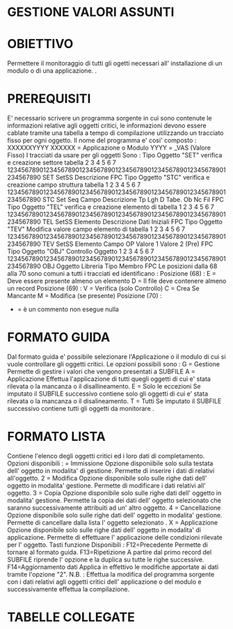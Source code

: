 # GESTIONE VALORI ASSUNTI
# OBIETTIVO
Permettere il monitoraggio di tutti gli ogetti necessari all' installazione di un modulo o di una applicazione. .
# PREREQUISITI
E' necessario scrivere un programma sorgente in cui sono contenute le informazioni relative agli oggetti critici, le informazioni devono essere cablate tramite una tabella a tempo di compilazione utilizzando un tracciato fisso per ogni oggetto.
Il nome del programma e' cosi' composto : 
XXXXXXYYYY
XXXXXX = Applicazione o Modulo
YYYY   = _VAS (Valore Fisso)
I tracciati da usare per gli oggetti Sono  : 
Tipo Oggetto "SET" verifica e creazione settore tabella
2         3         4         5         6         7
1234567890123456789012345678901234567890123456789012345678901234567890
SET SetSS Descrizione                                              FPC
Tipo Oggetto "STC" verifica e creazione campo struttura tabella
1         2         3         4         5         6         7
1234567890123456789012345678901234567890123456789012345678901234567890
STC Set   Seq Campo  Descrizione          Tp Lgh D Tabe. Ob Nc Fil FPC
Tipo Oggetto "TEL" verifica e creazione elemento di tabella
1         2         3         4         5         6         7
1234567890123456789012345678901234567890123456789012345678901234567890
TEL SetSS Elemento        Descrizione          Dati Iniziali       FPC
Tipo Oggetto "TEV" Modifica valore campo elemento di tabella
1         2         3         4         5         6         7
1234567890123456789012345678901234567890123456789012345678901234567890
TEV SetSS Elemento        Campo  OP Valore 1        Valore 2 (Pre) FPC
Tipo Oggetto "OBJ" Controllo Oggetto
1         2         3         4         5         6         7
1234567890123456789012345678901234567890123456789012345678901234567890
OBJ Oggetto    Libreria   Tipo       Membro                        FPC
Le posizioni dalla 68 alla 70 sono comuni a tutti i tracciati ed identificano  : 
Posizione (68)  : 
E = Deve essere presente almeno un elemento
D = Il file deve contenere almeno un record
Posizione (69)  : 
V = Verifica (solo Controllo)
C = Crea Se Mancante
M = Modifica (se presente)
Posizione (70)  : 
* = è un commento non esegue nulla
# FORMATO GUIDA
Dal formato guida e' possibile  selezionare l'Applicazione o il modulo di cui si vuole controllare gli oggetti critici.
Le opzioni possibili sono  : 
G = Gestione
Permette di gestire i valori che vengono presentati a SUBFILE
A = Applicazione
Effettua l'applicazione di tutti quegli oggetti di cui e' stata rilevata o la mancanza o il disallineamento.
E = Solo le eccezioni
Se imputato il SUBFILE successivo contiene solo gli oggetti di cui e' stata rilevata o la mancanza o il disalineamento.
T = Tutti
Se imputato il SUBFILE successivo contiene tutti gli oggetti da monitorare .
# FORMATO LISTA
Contiene l'elenco degli oggetti critici ed i loro dati di completamento.
Opzioni disponibili  : 
= Immissione
Opzione disponiibile solo sulla testata dell' oggetto in modalita' di gestione.
Permette di inserire i dati di relativi all'oggetto.
2 = Modifica
Opzione disponibile solo sulle righe dati dell' oggetto in modalita' gestione.
Permette di modificare i dati relativi all' oggetto.
3 = Copia
Opzione disponibile solo sulle righe dati dell' oggetto in modalita' gestione.
Permette la copia dei dati dell' oggetto selezionato che saranno successivamente attribuiti ad un' altro oggetto.
4 = Cancellazione
Opzione disponibile solo sulle righe dati dell' oggetto in modalita' gestione.
Permette di cancellare dalla lista l' oggetto selezionato .
X = Applicazione
Opzione disponibile solo sulle righe dati dell' oggetto in modalita' di applicazione.
Permette di effettuare l' applicazione delle condizioni rilevate per l' oggetto.
Tasti funzione Disponibili  : 
F12=Precedente
Permette di tornare al formato guida.
F13=Ripetizione
A partire dal primo record del SUBFILE riprende l' opzione e la duplica su tutte le righe successive.
F14=Aggiornamento dati
Applica in effettivo le modifiche apportate ai dati tramite l'opzione
"2".
N.B. :  Effettua la modifica del programma sorgente con i dati relativi agli oggetti critici dell' applicazione o del modulo e successivamente effettua la compilazione.
# TABELLE COLLEGATE

